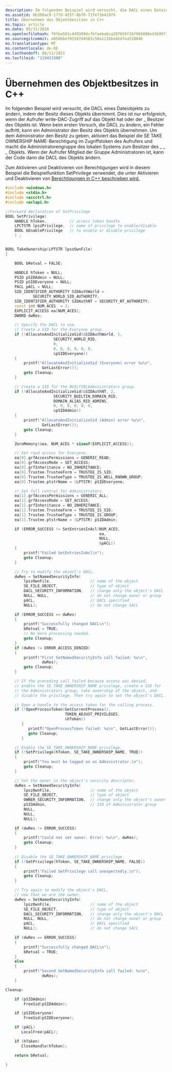 ```yaml
---
description: Im folgenden Beispiel wird versucht, die DACL eines Dateiobjekts zu ändern, indem der Besitz dieses Objekts übernimmt.
ms.assetid: 0b309ac9-177d-425f-8b78-71fe73e41979
title: Übernehmen des Objektbesitzes in C++
ms.topic: article
ms.date: 05/31/2018
ms.openlocfilehash: f0fba581c449309dcfbfaeba6ca207b58f26f966088e43b99717bbd4fb89323f
ms.sourcegitcommit: e858bbe701567d4583c50a11326e42d7ea51804b
ms.translationtype: MT
ms.contentlocale: de-DE
ms.lasthandoff: 08/11/2021
ms.locfileid: "119413300"
---
```

# <a name="taking-object-ownership-in-c"></a>Übernehmen des Objektbesitzes in C++

Im folgenden Beispiel wird versucht, die DACL eines Dateiobjekts zu ändern, indem der Besitz dieses Objekts übernimmt. Dies ist nur erfolgreich, wenn der Aufrufer write-DAC-Zugriff auf das Objekt hat oder der \_ Besitzer des Objekts ist. Wenn beim ersten Versuch, die DACL zu ändern, ein Fehler auftritt, kann ein Administrator den Besitz des Objekts übernehmen. Um dem Administrator den Besitz zu geben, aktiviert das Beispiel die SE TAKE OWNERSHIP NAME-Berechtigung im Zugriffstoken des Aufrufers und macht die Administratorengruppe des lokalen Systems zum Besitzer des \_ \_ \_ Objekts. [](/windows/desktop/SecGloss/a-gly) Wenn der Aufrufer Mitglied der Gruppe Administratoren ist, kann der Code dann die DACL des Objekts ändern.

Zum Aktivieren und Deaktivieren von Berechtigungen wird in diesem Beispiel die Beispielfunktion SetPrivilege verwendet, die unter Aktivieren und Deaktivieren von [Berechtigungen in C++ beschrieben wird.](enabling-and-disabling-privileges-in-c--.md)


```C++
#include <windows.h>
#include <stdio.h>
#include <accctrl.h>
#include <aclapi.h>

//Forward declaration of SetPrivilege
BOOL SetPrivilege(
    HANDLE hToken,          // access token handle
    LPCTSTR lpszPrivilege,  // name of privilege to enable/disable
    BOOL bEnablePrivilege   // to enable or disable privilege
    ) ;


BOOL TakeOwnership(LPTSTR lpszOwnFile) 
{

    BOOL bRetval = FALSE;

    HANDLE hToken = NULL; 
    PSID pSIDAdmin = NULL;
    PSID pSIDEveryone = NULL;
    PACL pACL = NULL;
    SID_IDENTIFIER_AUTHORITY SIDAuthWorld =
            SECURITY_WORLD_SID_AUTHORITY;
    SID_IDENTIFIER_AUTHORITY SIDAuthNT = SECURITY_NT_AUTHORITY;
    const int NUM_ACES  = 2;
    EXPLICIT_ACCESS ea[NUM_ACES];
    DWORD dwRes;

    // Specify the DACL to use.
    // Create a SID for the Everyone group.
    if (!AllocateAndInitializeSid(&SIDAuthWorld, 1,
                     SECURITY_WORLD_RID,
                     0,
                     0, 0, 0, 0, 0, 0,
                     &pSIDEveryone)) 
    {
        printf("AllocateAndInitializeSid (Everyone) error %u\n",
                GetLastError());
        goto Cleanup;
    }

    // Create a SID for the BUILTIN\Administrators group.
    if (!AllocateAndInitializeSid(&SIDAuthNT, 2,
                     SECURITY_BUILTIN_DOMAIN_RID,
                     DOMAIN_ALIAS_RID_ADMINS,
                     0, 0, 0, 0, 0, 0,
                     &pSIDAdmin)) 
    {
        printf("AllocateAndInitializeSid (Admin) error %u\n",
                GetLastError());
        goto Cleanup;
    }

    ZeroMemory(&ea, NUM_ACES * sizeof(EXPLICIT_ACCESS));

    // Set read access for Everyone.
    ea[0].grfAccessPermissions = GENERIC_READ;
    ea[0].grfAccessMode = SET_ACCESS;
    ea[0].grfInheritance = NO_INHERITANCE;
    ea[0].Trustee.TrusteeForm = TRUSTEE_IS_SID;
    ea[0].Trustee.TrusteeType = TRUSTEE_IS_WELL_KNOWN_GROUP;
    ea[0].Trustee.ptstrName = (LPTSTR) pSIDEveryone;

    // Set full control for Administrators.
    ea[1].grfAccessPermissions = GENERIC_ALL;
    ea[1].grfAccessMode = SET_ACCESS;
    ea[1].grfInheritance = NO_INHERITANCE;
    ea[1].Trustee.TrusteeForm = TRUSTEE_IS_SID;
    ea[1].Trustee.TrusteeType = TRUSTEE_IS_GROUP;
    ea[1].Trustee.ptstrName = (LPTSTR) pSIDAdmin;

    if (ERROR_SUCCESS != SetEntriesInAcl(NUM_ACES,
                                         ea,
                                         NULL,
                                         &pACL))
    {
        printf("Failed SetEntriesInAcl\n");
        goto Cleanup;
    }

    // Try to modify the object's DACL.
    dwRes = SetNamedSecurityInfo(
        lpszOwnFile,                 // name of the object
        SE_FILE_OBJECT,              // type of object
        DACL_SECURITY_INFORMATION,   // change only the object's DACL
        NULL, NULL,                  // do not change owner or group
        pACL,                        // DACL specified
        NULL);                       // do not change SACL

    if (ERROR_SUCCESS == dwRes) 
    {
        printf("Successfully changed DACL\n");
        bRetval = TRUE;
        // No more processing needed.
        goto Cleanup;
    }
    if (dwRes != ERROR_ACCESS_DENIED)
    {
        printf("First SetNamedSecurityInfo call failed: %u\n",
                dwRes); 
        goto Cleanup;
    }

    // If the preceding call failed because access was denied, 
    // enable the SE_TAKE_OWNERSHIP_NAME privilege, create a SID for 
    // the Administrators group, take ownership of the object, and 
    // disable the privilege. Then try again to set the object's DACL.

    // Open a handle to the access token for the calling process.
    if (!OpenProcessToken(GetCurrentProcess(), 
                          TOKEN_ADJUST_PRIVILEGES, 
                          &hToken)) 
       {
          printf("OpenProcessToken failed: %u\n", GetLastError()); 
          goto Cleanup; 
       } 

    // Enable the SE_TAKE_OWNERSHIP_NAME privilege.
    if (!SetPrivilege(hToken, SE_TAKE_OWNERSHIP_NAME, TRUE)) 
    {
        printf("You must be logged on as Administrator.\n");
        goto Cleanup; 
    }

    // Set the owner in the object's security descriptor.
    dwRes = SetNamedSecurityInfo(
        lpszOwnFile,                 // name of the object
        SE_FILE_OBJECT,              // type of object
        OWNER_SECURITY_INFORMATION,  // change only the object's owner
        pSIDAdmin,                   // SID of Administrator group
        NULL,
        NULL,
        NULL); 

    if (dwRes != ERROR_SUCCESS) 
    {
        printf("Could not set owner. Error: %u\n", dwRes); 
        goto Cleanup;
    }
        
    // Disable the SE_TAKE_OWNERSHIP_NAME privilege.
    if (!SetPrivilege(hToken, SE_TAKE_OWNERSHIP_NAME, FALSE)) 
    {
        printf("Failed SetPrivilege call unexpectedly.\n");
        goto Cleanup;
    }

    // Try again to modify the object's DACL,
    // now that we are the owner.
    dwRes = SetNamedSecurityInfo(
        lpszOwnFile,                 // name of the object
        SE_FILE_OBJECT,              // type of object
        DACL_SECURITY_INFORMATION,   // change only the object's DACL
        NULL, NULL,                  // do not change owner or group
        pACL,                        // DACL specified
        NULL);                       // do not change SACL

    if (dwRes == ERROR_SUCCESS)
    {
        printf("Successfully changed DACL\n");
        bRetval = TRUE; 
    }
    else
    {
        printf("Second SetNamedSecurityInfo call failed: %u\n",
                dwRes); 
    }

Cleanup:

    if (pSIDAdmin)
        FreeSid(pSIDAdmin); 

    if (pSIDEveryone)
        FreeSid(pSIDEveryone); 

    if (pACL)
       LocalFree(pACL);

    if (hToken)
       CloseHandle(hToken);

    return bRetval;

}
```



 

 
